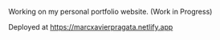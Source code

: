 Working on my personal portfolio website. (Work in Progress)

Deployed at https://marcxavierpragata.netlify.app
